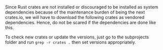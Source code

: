 Since Rust crates are not installed or discouraged to be installed
as system dependencies because of the maintenance burden of being the
next crates.io, we will have to download the following crates as vendored
dependencies. Hence, do not be scared if the dependencies are done like
this.

To check new crates or update the versions, just go to the subprojects
folder and run `grep -r crates .` then set versions appropriately.

